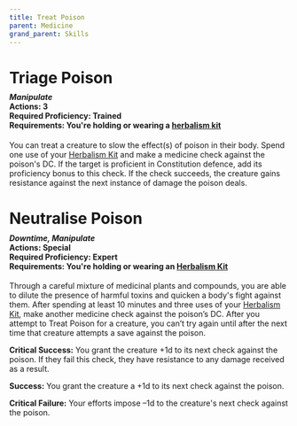 ```yaml
---
title: Treat Poison
parent: Medicine
grand_parent: Skills
---
```


# Triage Poison

<div style="margin-top:-10px;"></div>

#### *Manipulate*<br>**Actions:** 3<br>**Required Proficiency:** Trained<br>**Requirements:** You're holding or wearing a [herbalism kit](https://stormchaserroleplaying.com/stormchaserRPG/Equipment/Tools/Herbalism/)
You can treat a creature to slow the effect(s) of poison in their body. Spend one use of your [Herbalism Kit](https://stormchaserroleplaying.com/stormchaserRPG/Equipment/Tools/Herbalism/) and make a medicine check against the poison's DC. If the target is proficient in Constitution defence, add its proficiency bonus to this check. If the check succeeds, the creature gains resistance against the next instance of damage the poison deals.

# Neutralise Poison

<div style="margin-top:-10px;"></div>

#### *Downtime, Manipulate*<br>**Actions:** Special<br>**Required Proficiency:** Expert<br>**Requirements:** You're holding or wearing an [Herbalism Kit](https://stormchaserroleplaying.com/stormchaserRPG/Equipment/Tools/Herbalism/)

Through a careful mixture of medicinal plants and compounds, you are able to dilute the presence of harmful toxins and quicken a body's fight against them. After spending at least 10 minutes and three uses of your [Herbalism Kit](https://stormchaserroleplaying.com/stormchaserRPG/Equipment/Tools/Herbalism/), make another medicine check against the poison’s DC. After you attempt to Treat Poison for a creature, you can’t try again until after the next time that creature attempts a save against the poison.

**Critical Success:** You grant the creature +1d to its next check against the poison. If they fail this check, they have resistance to any damage received as a result.

**Success:** You grant the creature a +1d to its next check against the poison.

**Critical Failure:** Your efforts impose –1d to the creature's next check against the poison.
